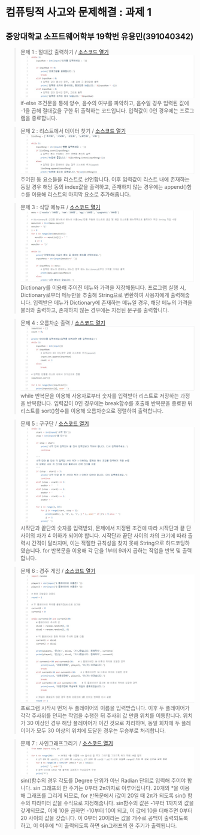 # 컴퓨팅적 사고와 문제해결 : 과제 1
## 중앙대학교 소프트웨어학부 19학번 유용민(391040342)

> 문제 1 : 절대값 출력하기 / [소스코드 열기](과제1.py)
![Code_Preview](/Images/과제1.jpg)
if-else 조건문을 통해 양수, 음수의 여부를 파악하고, 음수일 경우 입력된 값에 -1을 곱해 절대값을 구한 뒤 출력하는 코드입니다. 입력값이 0인 경우에는 프로그램을 종료합니다.

> 문제 2 : 리스트에서 데이터 찾기 / [소스코드 열기](과제2.py)
![Code_Preview](/Images/과제2.jpg)
주어진 동 요소들을 리스트로 선언합니다. 이후 입력값이 리스트 내에 존재하는 동일 경우 해당 동의 index값을 출력하고, 존재하지 않는 경우에는 append()함수를 이용해 리스트의 마지막 요소로 추가해줍니다.

> 문제 3 : 식당 메뉴표 / [소스코드 열기](과제3.py)
![Code_Preview](/Images/과제3.jpg)
Dictionary를 이용해 주어진 메뉴와 가격을 저장해둡니다. 프로그램 실행 시, Dictionary로부터 메뉴만을 추출해 String으로 변환하여 사용자에게 출력해줍니다. 입력받은 메뉴가 Dictionary에 존재하는 메뉴일 경우, 해당 메뉴의 가격을 불러와 출력하고, 존재하지 않는 경우에는 지정된 문구를 출력합니다.

> 문제 4 : 오름차순 출력 / [소스코드 열기](과제4.py)
![Code_Preview](/Images/과제4.jpg)
while 반복문을 이용해 사용자로부터 숫자를 입력받아 리스트로 저장하는 과정을 반복합니다. 입력값이 0인 경우에는 break함수를 호출해 반복문을 종료한 뒤 리스트를 sort()함수를 이용해 오름차순으로 정렬하여 출력합니다.

> 문제 5 : 구구단 / [소스코드 열기](과제5.py)
![Code_Preview](/Images/과제5.jpg)
시작단과 끝단의 숫자를 입력받되, 문제에서 지정된 조건에 따라 시작단과 끝 단 사이의 차가 4 이하가 되어야 합니다. 시작단과 끝단 사이의 차의 크기에 따라 출력시 간격이 달라지며, 이는 적절한 규칙성을 찾지 못해 String으로 하드코딩하였습니다. for 반복문을 이용해 각 단을 1부터 9까지 곱하는 작업을 반복 및 출력합니다.

> 문제 6 : 경주 게임 / [소스코드 열기](과제6.py)
![Code_Preview](/Images/과제6.jpg)
프로그램 시작시 먼저 두 플레이어의 이름을 입력받습니다. 이후 두 플레이어가 각각 주사위를 던지는 작업을 수행한 뒤 주사위 값 만큼 위치를 이동합니다. 위치가 30 이상인 경우 해당 플레이어가 이긴 것으로 처리하며, 동일 회차에 두 플레이어가 모두 30 이상의 위치에 도달한 경우는 무승부로 처리합니다.

> 문제 7 : 사인그래프그리기 / [소스코드 열기](과제7.py)
![Code_Preview](/Images/과제7.jpg)
sin()함수의 경우 각도를 Degree 단위가 아닌 Radian 단위로 입력해 주어야 합니다. sin 그래프의 한 주기는 0부터 2π까지로 이루어집니다. 20개의 \*을 이용해 그래프를 그리게 되므로, for 반복문에서 i값이 20일 때 2π가 되도록 sin() 함수의 파라미터 값을 수식으로 지정해줍니다. sin함수의 값은 -1부터 1까지의 값을 갖게되므로, 이에 10을 곱하면 -10부터 10이 되고, 이 값에 10을 더해주면 0부터 20 사이의 값을 갖습니다. 이 0부터 20이라는 값을 개수로 공백이 출력되도록 하고, 이 이후에 \*이 출력되도록 하면 sin그래프의 한 주기가 출력됩니다.
